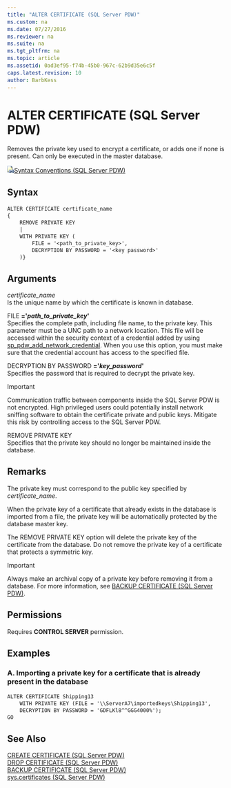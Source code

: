 ```yaml
---
title: "ALTER CERTIFICATE (SQL Server PDW)"
ms.custom: na
ms.date: 07/27/2016
ms.reviewer: na
ms.suite: na
ms.tgt_pltfrm: na
ms.topic: article
ms.assetid: 0ad3ef95-f74b-45b0-967c-62b9d35e6c5f
caps.latest.revision: 10
author: BarbKess
---
```

# ALTER CERTIFICATE (SQL Server PDW)
Removes the private key used to encrypt a certificate, or adds one if none is present. Can only be executed in the master database.  
  
![Topic link icon](../sqlpdw/media/Topic_Link.gif "Topic_Link")[Syntax Conventions &#40;SQL Server PDW&#41;](../sqlpdw/syntax-conventions-sql-server-pdw.md)  
  
## Syntax  
  
```  
ALTER CERTIFICATE certificate_name   
{  
    REMOVE PRIVATE KEY  
    |  
    WITH PRIVATE KEY (   
        FILE = '<path_to_private_key>',  
        DECRYPTION BY PASSWORD = '<key password>'  
    )}  
```  
  
## Arguments  
*certificate_name*  
Is the unique name by which the certificate is known in database.  
  
FILE **='***path_to_private_key***'**  
Specifies the complete path, including file name, to the private key. This parameter must be a UNC path to a network location. This file will be accessed within the security context of a credential added by using [sp_pdw_add_network_credential](../sqlpdw/sp-pdw-add-network-credentials-sql-server-pdw.md). When you use this option, you must make sure that the credential account has access to the specified file.  
  
DECRYPTION BY PASSWORD **='***key_password***'**  
Specifies the password that is required to decrypt the private key.  
  
> [!IMPORTANT]  
> Communication traffic between components inside the SQL Server PDW is not encrypted. High privileged users could potentially install network sniffing software to obtain the certificate private and public keys. Mitigate this risk by controlling access to the SQL Server PDW.  
  
REMOVE PRIVATE KEY  
Specifies that the private key should no longer be maintained inside the database.  
  
## Remarks  
The private key must correspond to the public key specified by *certificate_name*.  
  
When the private key of a certificate that already exists in the database is imported from a file, the private key will be automatically protected by the database master key.  
  
The REMOVE PRIVATE KEY option will delete the private key of the certificate from the database. Do not remove the private key of a certificate that protects a symmetric key.  
  
> [!IMPORTANT]  
> Always make an archival copy of a private key before removing it from a database. For more information, see [BACKUP CERTIFICATE &#40;SQL Server PDW&#41;](../sqlpdw/backup-certificate-sql-server-pdw.md).  
  
## Permissions  
Requires **CONTROL SERVER** permission.  
  
## Examples  
  
### A. Importing a private key for a certificate that is already present in the database  
  
```  
ALTER CERTIFICATE Shipping13   
    WITH PRIVATE KEY (FILE = '\\ServerA7\importedkeys\Shipping13',  
    DECRYPTION BY PASSWORD = 'GDFLKl8^^GGG4000%');  
GO  
```  
  
## See Also  
[CREATE CERTIFICATE &#40;SQL Server PDW&#41;](../sqlpdw/create-certificate-sql-server-pdw.md)  
[DROP CERTIFICATE &#40;SQL Server PDW&#41;](../sqlpdw/drop-certificate-sql-server-pdw.md)  
[BACKUP CERTIFICATE &#40;SQL Server PDW&#41;](../sqlpdw/backup-certificate-sql-server-pdw.md)  
[sys.certificates &#40;SQL Server PDW&#41;](../sqlpdw/sys-certificates-sql-server-pdw.md)  
  
